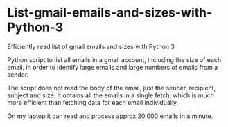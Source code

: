 # List-gmail-emails-and-sizes-with-Python-3
Efficiently read list of gmail emails and sizes with Python 3

Python script to list all emails in a gmail account, including the size of each email, 
in order to identify large emails and large numbers of  emails from a sender.

The script does not read the body of the email, just the sender, recipient, subject and size. 
It obtains all the emails in a single fetch, which is much more efficient than fetching data for each email individually.

On my laptop it can read and process approx 20,000 emails in a minute.
